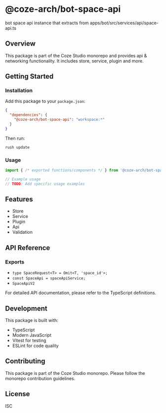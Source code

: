 # @coze-arch/bot-space-api

bot space api instance that extracts from apps/bot/src/services/api/space-api.ts

## Overview

This package is part of the Coze Studio monorepo and provides api & networking functionality. It includes store, service, plugin and more.

## Getting Started

### Installation

Add this package to your `package.json`:

```json
{
  "dependencies": {
    "@coze-arch/bot-space-api": "workspace:*"
  }
}
```

Then run:

```bash
rush update
```

### Usage

```typescript
import { /* exported functions/components */ } from '@coze-arch/bot-space-api';

// Example usage
// TODO: Add specific usage examples
```

## Features

- Store
- Service
- Plugin
- Api
- Validation

## API Reference

### Exports

- `type SpaceRequest<T> = Omit<T, 'space_id'>;`
- `const SpaceApi = spaceApiService;`
- `SpaceApiV2`


For detailed API documentation, please refer to the TypeScript definitions.

## Development

This package is built with:

- TypeScript
- Modern JavaScript
- Vitest for testing
- ESLint for code quality

## Contributing

This package is part of the Coze Studio monorepo. Please follow the monorepo contribution guidelines.

## License

ISC
